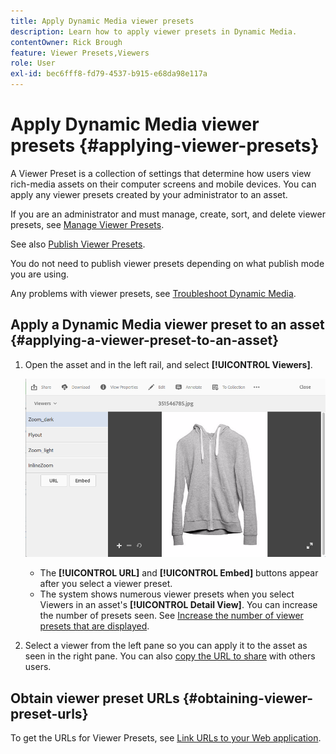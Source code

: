 ```yaml
---
title: Apply Dynamic Media viewer presets
description: Learn how to apply viewer presets in Dynamic Media.
contentOwner: Rick Brough
feature: Viewer Presets,Viewers
role: User
exl-id: bec6fff8-fd79-4537-b915-e68da98e117a
---
```

# Apply Dynamic Media viewer presets {#applying-viewer-presets}

A Viewer Preset is a collection of settings that determine how users view rich-media assets on their computer screens and mobile devices. You can apply any viewer presets created by your administrator to an asset.

If you are an administrator and must manage, create, sort, and delete viewer presets, see [Manage Viewer Presets](managing-viewer-presets.md).

See also [Publish Viewer Presets](managing-viewer-presets.md#publishing-viewer-presets).

You do not need to publish viewer presets depending on what publish mode you are using.

Any problems with viewer presets, see [Troubleshoot Dynamic Media](troubleshoot-dm.md#viewers).

## Apply a Dynamic Media viewer preset to an asset {#applying-a-viewer-preset-to-an-asset}

1. Open the asset and in the left rail, and select **[!UICONTROL Viewers]**.

   ![chlimage_1-104](assets/chlimage_1-104.png)

   * The **[!UICONTROL URL]** and **[!UICONTROL Embed]** buttons appear after you select a viewer preset.
   * The system shows numerous viewer presets when you select Viewers in an asset's **[!UICONTROL Detail View]**. You can increase the number of presets seen. See [Increase the number of viewer presets that are displayed](managing-viewer-presets.md).

1. Select a viewer from the left pane so you can apply it to the asset as seen in the right pane. You can also [copy the URL to share](linking-urls-to-yourwebapplication.md) with others users.

## Obtain viewer preset URLs {#obtaining-viewer-preset-urls}

To get the URLs for Viewer Presets, see [Link URLs to your Web application](linking-urls-to-yourwebapplication.md).
